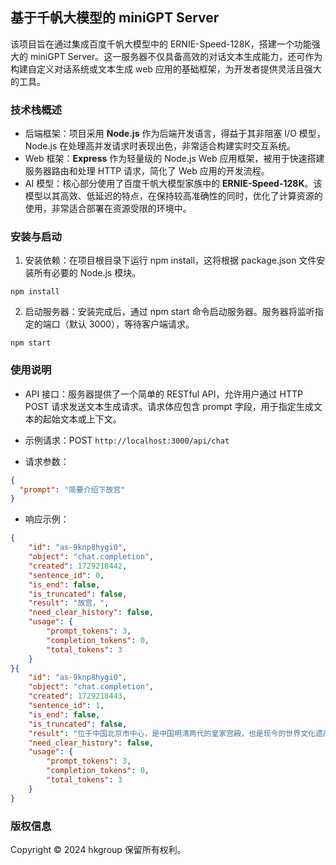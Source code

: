 ## 基于千帆大模型的 miniGPT Server

该项目旨在通过集成百度千帆大模型中的 ERNIE-Speed-128K，搭建一个功能强大的 miniGPT Server。这一服务器不仅具备高效的对话文本生成能力，还可作为构建自定义对话系统或文本生成 web 应用的基础框架，为开发者提供灵活且强大的工具。

### 技术栈概述

- 后端框架：项目采用 **Node.js** 作为后端开发语言，得益于其非阻塞 I/O 模型，Node.js 在处理高并发请求时表现出色，非常适合构建实时交互系统。
- Web 框架：**Express** 作为轻量级的 Node.js Web 应用框架，被用于快速搭建服务器路由和处理 HTTP 请求，简化了 Web 应用的开发流程。
- AI 模型：核心部分使用了百度千帆大模型家族中的 **ERNIE-Speed-128K**。该模型以其高效、低延迟的特点，在保持较高准确性的同时，优化了计算资源的使用，非常适合部署在资源受限的环境中。

### 安装与启动

1. 安装依赖：在项目根目录下运行 npm install，这将根据 package.json 文件安装所有必要的 Node.js 模块。

```shell
npm install
```

2. 启动服务器：安装完成后，通过 npm start 命令启动服务器。服务器将监听指定的端口（默认 3000），等待客户端请求。

```shell
npm start
```

### 使用说明

- API 接口：服务器提供了一个简单的 RESTful API，允许用户通过 HTTP POST 请求发送文本生成请求。请求体应包含 prompt 字段，用于指定生成文本的起始文本或上下文。

- 示例请求：POST `http://localhost:3000/api/chat`

- 请求参数：

```json
{
  "prompt": "简要介绍下故宫"
}
```

- 响应示例：

```json
{
    "id": "as-9knp8hygi0",
    "object": "chat.completion",
    "created": 1729218442,
    "sentence_id": 0,
    "is_end": false,
    "is_truncated": false,
    "result": "故宫，",
    "need_clear_history": false,
    "usage": {
        "prompt_tokens": 3,
        "completion_tokens": 0,
        "total_tokens": 3
    }
}{
    "id": "as-9knp8hygi0",
    "object": "chat.completion",
    "created": 1729218443,
    "sentence_id": 1,
    "is_end": false,
    "is_truncated": false,
    "result": "位于中国北京市中心，是中国明清两代的皇家宫殿，也是现今的世界文化遗产和全国重点文物保护单位。",
    "need_clear_history": false,
    "usage": {
        "prompt_tokens": 3,
        "completion_tokens": 0,
        "total_tokens": 3
    }
}
```

### 版权信息

Copyright © 2024 hkgroup 保留所有权利。
